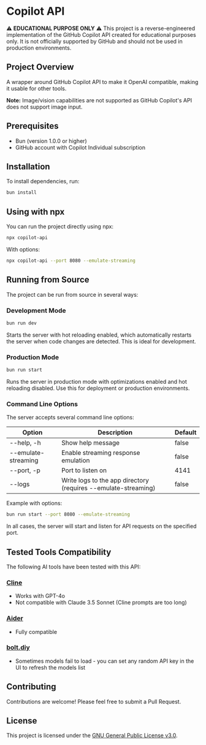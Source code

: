 # Copilot API

⚠️ **EDUCATIONAL PURPOSE ONLY** ⚠️
This project is a reverse-engineered implementation of the GitHub Copilot API created for educational purposes only. It is not officially supported by GitHub and should not be used in production environments.

## Project Overview

A wrapper around GitHub Copilot API to make it OpenAI compatible, making it usable for other tools.

**Note:** Image/vision capabilities are not supported as GitHub Copilot's API does not support image input.

## Prerequisites

- Bun (version 1.0.0 or higher)
- GitHub account with Copilot Individual subscription

## Installation

To install dependencies, run:

```sh
bun install
```

## Using with npx

You can run the project directly using npx:

```sh
npx copilot-api
```

With options:

```sh
npx copilot-api --port 8080 --emulate-streaming
```

## Running from Source

The project can be run from source in several ways:

### Development Mode

```sh
bun run dev
```

Starts the server with hot reloading enabled, which automatically restarts the server when code changes are detected. This is ideal for development.

### Production Mode

```sh
bun run start
```

Runs the server in production mode with optimizations enabled and hot reloading disabled. Use this for deployment or production environments.

### Command Line Options

The server accepts several command line options:

| Option              | Description                                                    | Default |
| ------------------- | -------------------------------------------------------------- | ------- |
| --help, -h          | Show help message                                              | false   |
| --emulate-streaming | Enable streaming response emulation                            | false   |
| --port, -p          | Port to listen on                                              | 4141    |
| --logs              | Write logs to the app directory (requires --emulate-streaming) | false   |

Example with options:

```sh
bun run start --port 8080 --emulate-streaming
```

In all cases, the server will start and listen for API requests on the specified port.

## Tested Tools Compatibility

The following AI tools have been tested with this API:

### [Cline](https://github.com/cline/cline)

- Works with GPT-4o
- Not compatible with Claude 3.5 Sonnet (Cline prompts are too long)

### [Aider](https://github.com/Aider-AI/aider)

- Fully compatible

### [bolt.diy](https://github.com/stackblitz-labs/bolt.diy)

- Sometimes models fail to load - you can set any random API key in the UI to refresh the models list

## Contributing

Contributions are welcome! Please feel free to submit a Pull Request.

## License

This project is licensed under the [GNU General Public License v3.0](LICENSE).

